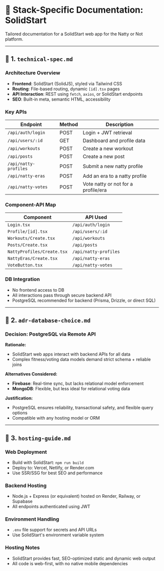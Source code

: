 # 📘 Stack-Specific Documentation: SolidStart

Tailored documentation for a SolidStart web app for the Natty or Not platform.

---

## 📁 1. `technical-spec.md`

### Architecture Overview

* **Frontend**: SolidStart (SolidJS), styled via Tailwind CSS
* **Routing**: File-based routing, dynamic `[id].tsx` pages
* **API Interaction**: REST using `fetch`, `axios`, or SolidStart endpoints
* **SEO**: Built-in meta, semantic HTML, accessibility

### Key APIs

| Endpoint                | Method | Description                                 |
| ----------------------- | ------ | ------------------------------------------- |
| `/api/auth/login`       | POST   | Login + JWT retrieval                       |
| `/api/users/:id`        | GET    | Dashboard and profile data                  |
| `/api/workouts`         | POST   | Create a new workout                        |
| `/api/posts`            | POST   | Create a new post                           |
| `/api/natty-profiles`   | POST   | Submit a new natty profile                  |
| `/api/natty-eras`       | POST   | Add an era to a natty profile               |
| `/api/natty-votes`      | POST   | Vote natty or not for a profile/era         |

### Component-API Map

| Component               | API Used                |
| ----------------------- | ----------------------- |
| `Login.tsx`             | `/api/auth/login`       |
| `Profile/[id].tsx`      | `/api/users/:id`        |
| `Workouts/Create.tsx`   | `/api/workouts`         |
| `Posts/Create.tsx`      | `/api/posts`            |
| `NattyProfiles/Create.tsx` | `/api/natty-profiles` |
| `NattyEras/Create.tsx`  | `/api/natty-eras`       |
| `VoteButton.tsx`        | `/api/natty-votes`      |

### DB Integration

* No frontend access to DB
* All interactions pass through secure backend API
* PostgreSQL recommended for backend (Prisma, Drizzle, or direct SQL)

---

## 📁 2. `adr-database-choice.md`

### Decision: PostgreSQL via Remote API

**Rationale:**

* SolidStart web apps interact with backend APIs for all data
* Complex fitness/voting data models demand strict schema + reliable joins

**Alternatives Considered:**

* **Firebase**: Real-time sync, but lacks relational model enforcement
* **MongoDB**: Flexible, but less ideal for relational voting data

**Justification:**

* PostgreSQL ensures reliability, transactional safety, and flexible query options
* Compatible with any hosting model or ORM

---

## 📁 3. `hosting-guide.md`

### Web Deployment

* Build with SolidStart: `npm run build`
* Deploy to: Vercel, Netlify, or Render.com
* Use SSR/SSG for best SEO and performance

### Backend Hosting

* Node.js + Express (or equivalent) hosted on Render, Railway, or Supabase
* All endpoints authenticated using JWT

### Environment Handling

* `.env` file support for secrets and API URLs
* Use SolidStart's environment variable system

### Hosting Notes

* SolidStart provides fast, SEO-optimized static and dynamic web output
* All code is web-first, with no native mobile dependencies 